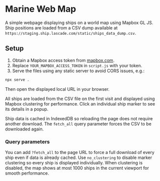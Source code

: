 # Marine Web Map

A simple webpage displaying ships on a world map using Mapbox GL JS. Ship
positions are loaded from a CSV dump available at
`https://staging.ship.lascade.com/static/ships_data_dump.csv`.

## Setup

1. Obtain a Mapbox access token from [mapbox.com](https://mapbox.com/).
2. Replace `YOUR_MAPBOX_ACCESS_TOKEN` in `script.js` with your token.
3. Serve the files using any static server to avoid CORS issues, e.g.:

```bash
npx serve .
```

Then open the displayed local URL in your browser.

All ships are loaded from the CSV file on the first visit and displayed using Mapbox clustering for performance. Click an individual ship marker to see its details in a popup.

Ship data is cached in IndexedDB so reloading the page does not require another download. The `fetch_all` query parameter forces the CSV to be downloaded again.

### Query parameters

You can add `?fetch_all` to the page URL to force a full download of every ship even if data is already cached.
Use `no_clustering` to disable marker clustering so every ship is displayed individually.
When clustering is disabled, the map shows at most 1000 ships in the current viewport for smooth performance.
